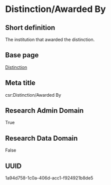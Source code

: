 # Distinction/Awarded By
## Short definition
The institution that awarded the distinction.
## Base page
[Distinction](../Objects/Distinction.md)
## Meta title
csr:Distinction/Awarded By
## Research Admin Domain
True
## Research Data Domain
False
## UUID
1a94d758-1c0a-406d-acc1-f924921b8de5
